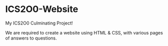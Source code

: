 # ICS2O0-Website
My ICS2O0 Culminating Project!

We are required to create a website using HTML & CSS, with various pages of answers to questions.
